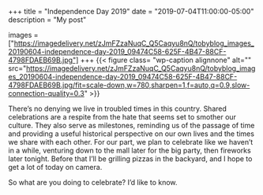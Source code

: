 +++
title = "Independence Day 2019"
date = "2019-07-04T11:00:00-05:00"
description = "My post"

images = ["https://imagedelivery.net/zJmFZzaNuqC_Q5Caqyu8nQ/tobyblog_images_20190604-independence-day-2019_09474C58-625F-4B47-88CF-4798FDAEB69B.jpg"]
+++
{{< figure class= "wp-caption alignnone" alt="" src="https://imagedelivery.net/zJmFZzaNuqC_Q5Caqyu8nQ/tobyblog_images_20190604-independence-day-2019_09474C58-625F-4B47-88CF-4798FDAEB69B.jpg/fit=scale-down,w=780,sharpen=1,f=auto,q=0.9,slow-connection-quality=0.3" >}}

There’s no denying we live in troubled times in this country. Shared celebrations are a respite from the hate that seems set to smother our culture. They also serve as milestones, reminding us of the passage of time and providing a useful historical perspective on our own lives and the times we share with each other. For our part, we plan to celebrate like we haven’t in a while, venturing down to the mall later for the big party, then fireworks later tonight. Before that I’ll be grilling pizzas in the backyard, and I hope to get a lot of today on camera.
<!--more-->

So what are you doing to celebrate? I’d like to know. 
